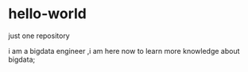# hello-world
just one repository



i am a bigdata engineer ,i am here now to learn more knowledge about bigdata;

